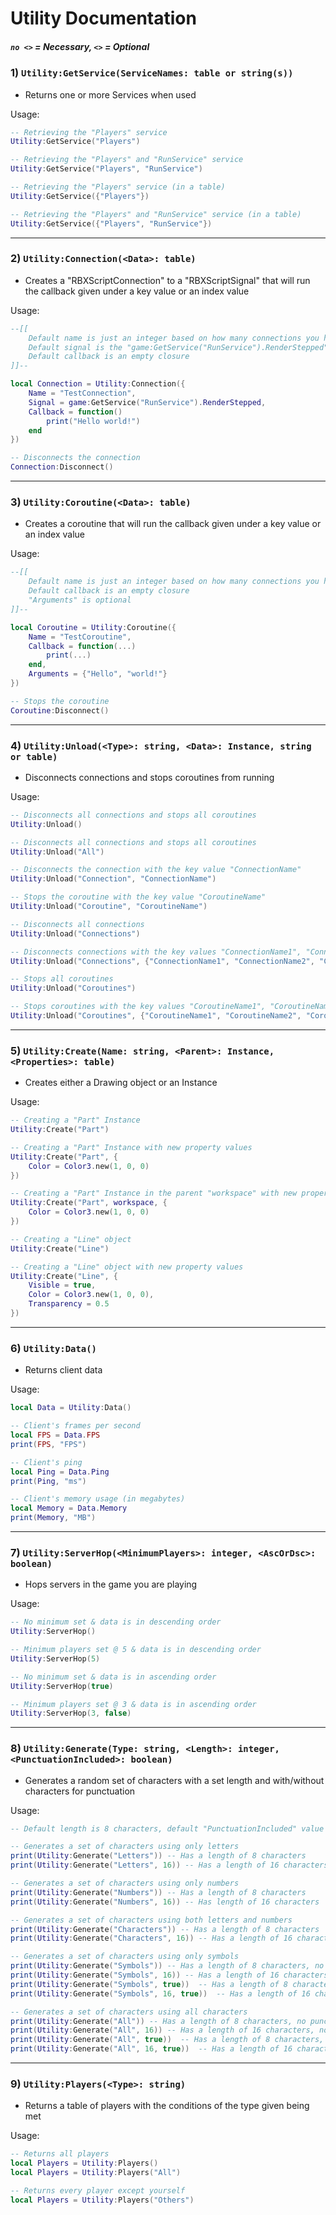 # Utility Documentation
##### `no <>` = Necessary, `<>` = Optional

### 1) `Utility:GetService(ServiceNames: table or string(s))`
- Returns one or more Services when used

Usage:
```lua
-- Retrieving the "Players" service
Utility:GetService("Players")

-- Retrieving the "Players" and "RunService" service
Utility:GetService("Players", "RunService")

-- Retrieving the "Players" service (in a table)
Utility:GetService({"Players"})

-- Retrieving the "Players" and "RunService" service (in a table)
Utility:GetService({"Players", "RunService"})
```

---

### 2) `Utility:Connection(<Data>: table)`
- Creates a "RBXScriptConnection" to a "RBXScriptSignal" that will run the callback given under a key value or an index value

Usage:
```lua
--[[
    Default name is just an integer based on how many connections you have already made with this function
    Default signal is the "game:GetService("RunService").RenderStepped" event
    Default callback is an empty closure
]]--

local Connection = Utility:Connection({
    Name = "TestConnection",
    Signal = game:GetService("RunService").RenderStepped,
    Callback = function()
        print("Hello world!")
    end
})

-- Disconnects the connection
Connection:Disconnect()
```

---

### 3) `Utility:Coroutine(<Data>: table)`
- Creates a coroutine that will run the callback given under a key value or an index value

Usage:
```lua
--[[
    Default name is just an integer based on how many connections you have already made with this function
    Default callback is an empty closure
    "Arguments" is optional
]]--

local Coroutine = Utility:Coroutine({
    Name = "TestCoroutine",
    Callback = function(...)
        print(...)
    end,
    Arguments = {"Hello", "world!"}
})

-- Stops the coroutine
Coroutine:Disconnect()
```

---

### 4) `Utility:Unload(<Type>: string, <Data>: Instance, string or table)`
- Disconnects connections and stops coroutines from running

Usage:
```lua
-- Disconnects all connections and stops all coroutines
Utility:Unload()

-- Disconnects all connections and stops all coroutines
Utility:Unload("All")

-- Disconnects the connection with the key value "ConnectionName" 
Utility:Unload("Connection", "ConnectionName")

-- Stops the coroutine with the key value "CoroutineName" 
Utility:Unload("Coroutine", "CoroutineName")

-- Disconnects all connections
Utility:Unload("Connections")

-- Disconnects connections with the key values "ConnectionName1", "ConnectionName2" and "ConnectionName3"
Utility:Unload("Connections", {"ConnectionName1", "ConnectionName2", "ConnectionName3"})

-- Stops all coroutines
Utility:Unload("Coroutines")

-- Stops coroutines with the key values "CoroutineName1", "CoroutineName2" and "CoroutineName3"
Utility:Unload("Coroutines", {"CoroutineName1", "CoroutineName2", "CoroutineName3"})
```

---

### 5) `Utility:Create(Name: string, <Parent>: Instance, <Properties>: table)`
- Creates either a Drawing object or an Instance

Usage:
```lua
-- Creating a "Part" Instance
Utility:Create("Part")

-- Creating a "Part" Instance with new property values
Utility:Create("Part", {
    Color = Color3.new(1, 0, 0)
})

-- Creating a "Part" Instance in the parent "workspace" with new property values
Utility:Create("Part", workspace, {
    Color = Color3.new(1, 0, 0)
})

-- Creating a "Line" object
Utility:Create("Line")

-- Creating a "Line" object with new property values
Utility:Create("Line", {
    Visible = true,
    Color = Color3.new(1, 0, 0),
    Transparency = 0.5
})
```

---

### 6) `Utility:Data()`
- Returns client data

Usage:
```lua
local Data = Utility:Data()

-- Client's frames per second
local FPS = Data.FPS
print(FPS, "FPS")

-- Client's ping
local Ping = Data.Ping
print(Ping, "ms")

-- Client's memory usage (in megabytes)
local Memory = Data.Memory
print(Memory, "MB")
```

---

### 7) `Utility:ServerHop(<MinimumPlayers>: integer, <AscOrDsc>: boolean)`
- Hops servers in the game you are playing

Usage:
```lua
-- No minimum set & data is in descending order
Utility:ServerHop()

-- Minimum players set @ 5 & data is in descending order
Utility:ServerHop(5)

-- No minimum set & data is in ascending order
Utility:ServerHop(true)

-- Minimum players set @ 3 & data is in ascending order
Utility:ServerHop(3, false)
```

---

### 8) `Utility:Generate(Type: string, <Length>: integer, <PunctuationIncluded>: boolean)`
- Generates a random set of characters with a set length and with/without characters for punctuation

Usage:
```lua
-- Default length is 8 characters, default "PunctuationIncluded" value is false

-- Generates a set of characters using only letters
print(Utility:Generate("Letters")) -- Has a length of 8 characters
print(Utility:Generate("Letters", 16)) -- Has a length of 16 characters

-- Generates a set of characters using only numbers
print(Utility:Generate("Numbers")) -- Has a length of 8 characters
print(Utility:Generate("Numbers", 16)) -- Has length of 16 characters

-- Generates a set of characters using both letters and numbers
print(Utility:Generate("Characters")) -- Has a length of 8 characters
print(Utility:Generate("Characters", 16)) -- Has a length of 16 characters

-- Generates a set of characters using only symbols
print(Utility:Generate("Symbols")) -- Has a length of 8 characters, no punctuation included
print(Utility:Generate("Symbols", 16)) -- Has a length of 16 characters, no punctuation included
print(Utility:Generate("Symbols", true))  -- Has a length of 8 characters, punctuation included
print(Utility:Generate("Symbols", 16, true))  -- Has a length of 16 characters, punctuation included

-- Generates a set of characters using all characters
print(Utility:Generate("All")) -- Has a length of 8 characters, no punctuation included
print(Utility:Generate("All", 16)) -- Has a length of 16 characters, no punctuation included
print(Utility:Generate("All", true))  -- Has a length of 8 characters, punctuation included
print(Utility:Generate("All", 16, true))  -- Has a length of 16 characters, punctuation included
```

---

### 9) `Utility:Players(<Type>: string)`
- Returns a table of players with the conditions of the type given being met

Usage:
```lua
-- Returns all players
local Players = Utility:Players()
local Players = Utility:Players("All")

-- Returns every player except yourself
local Players = Utility:Players("Others")